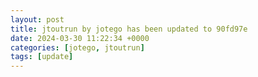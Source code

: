 ```yaml
---
layout: post
title: jtoutrun by jotego has been updated to 90fd97e
date: 2024-03-30 11:22:34 +0000
categories: [jotego, jtoutrun]
tags: [update]
---
```


